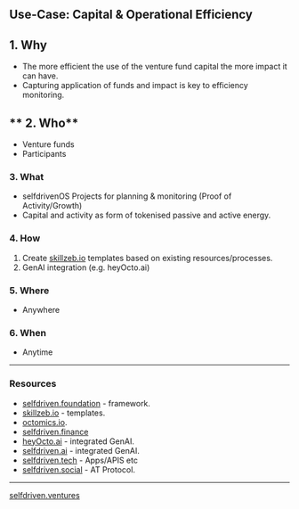## Use-Case: Capital & Operational Efficiency

## **1. Why**
- The more efficient the use of the venture fund capital the more impact it can have.
- Capturing application of funds and impact is key to efficiency monitoring.

## ** 2. Who**
- Venture funds
- Participants

### **3. What**
- selfdrivenOS Projects for planning & monitoring (Proof of Activity/Growth)
- Capital and activity as form of tokenised passive and active energy.

### **4. How**
1. Create [skillzeb.io](https://skillzeb.io) templates based on existing resources/processes.
2. GenAI integration (e.g. heyOcto.ai)

### **5. Where**
- Anywhere

### **6. When**
- Anytime

----

### Resources
- [selfdriven.foundation](https://selfdriven.foundation) - framework.
- [skillzeb.io](https://skillseb.io) - templates.
- [octomics.io](https://octomics.io).
- [selfdriven.finance](https://selfdriven.finance)
- [heyOcto.ai](https://heyocto.ai) - integrated GenAI.
- [selfdriven.ai](https://selfdriven.ai) - integrated GenAI.
- [selfdriven.tech](https://selfdriven.tech) - Apps/APIS etc
- [selfdriven.social](https://selfdriven.social) - AT Protocol.

----
[selfdriven.ventures](https://selfdriven.ventures)




